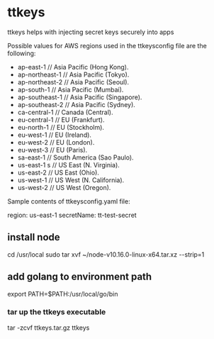 # ttkeys
ttkeys helps with injecting secret keys securely into apps 

Possible values for AWS regions used in the ttkeysconfig file are the following:

- ap-east-1      // Asia Pacific (Hong Kong).
- ap-northeast-1 // Asia Pacific (Tokyo).
- ap-northeast-2 // Asia Pacific (Seoul).
- ap-south-1     // Asia Pacific (Mumbai).
- ap-southeast-1 // Asia Pacific (Singapore).
- ap-southeast-2 // Asia Pacific (Sydney).
- ca-central-1   // Canada (Central).
- eu-central-1   // EU (Frankfurt).
- eu-north-1     // EU (Stockholm).
- eu-west-1      // EU (Ireland).
- eu-west-2      // EU (London).
- eu-west-3      // EU (Paris).
- sa-east-1      // South America (Sao Paulo).
- us-east-1   s   // US East (N. Virginia).
- us-east-2      // US East (Ohio).
- us-west-1      // US West (N. California).
- us-west-2      // US West (Oregon).



Sample contents of ttkeysconfig.yaml file:

region: us-east-1
secretName: tt-test-secret


## install node
cd /usr/local
sudo tar xvf ~/node-v10.16.0-linux-x64.tar.xz --strip=1

## add golang to environment path
export PATH=$PATH:/usr/local/go/bin


### tar up the ttkeys executable
tar -zcvf ttkeys.tar.gz ttkeys
